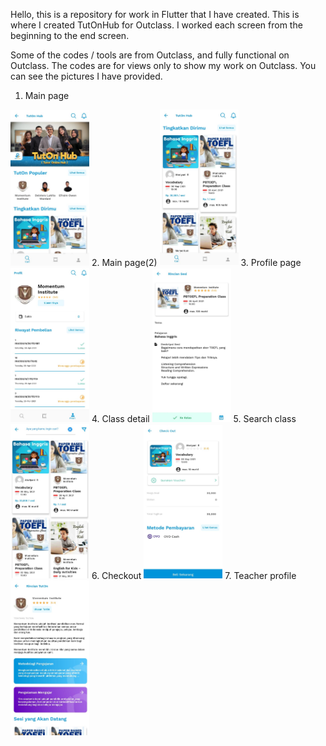 Hello, this is a repository for work in Flutter that I have created. This is where I created TutOnHub for Outclass.
I worked each screen from the beginning to the end screen.

Some of the codes / tools are from Outclass, and fully functional on Outclass.
The codes are for views only to show my work on Outclass.
You can see the pictures I have provided.
1. Main page
<img src="/pictures/one.jpeg"  width="25%" height="25%">
2. Main page(2)
<img src="/pictures/two.jpeg"  width="25%" height="25%">
3. Profile page
<img src="/pictures/three.jpeg"  width="25%" height="25%">
4. Class detail
<img src="/pictures/four.jpeg"  width="25%" height="25%">
5. Search class
<img src="/pictures/five.jpeg"  width="25%" height="25%">
6. Checkout
<img src="/pictures/six.jpeg"  width="25%" height="25%">
7. Teacher profile
<img src="/pictures/seven.jpeg"  width="25%" height="25%">
